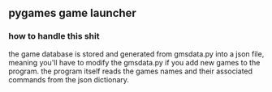 ## pygames game launcher

### how to handle this shit

the game database is stored and generated from gmsdata.py into a json file, meaning you'll have to modify the gmsdata.py if you add new games to the program. the program itself reads the games names and their associated commands from the json dictionary.
